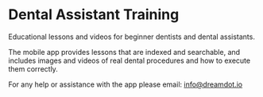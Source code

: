 # Dental Assistant Training
Educational lessons and videos for beginner dentists and dental assistants.

The mobile app provides lessons that are indexed and searchable, and includes images and videos of real dental procedures and how to execute them correctly. 

For any help or assistance with the app please email: info@dreamdot.io

